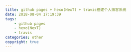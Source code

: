 ```yaml
---
title: github pages + hexo(NexT) + travis搭建个人博客系统
date: 2018-08-04 17:19:39
tags: 
    - github pages 
    - hexo(NexT) 
    - travis 
categories: other
copyright: true
---
```


